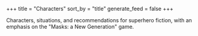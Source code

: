+++
title = "Characters"
sort_by = "title"
generate_feed = false
+++

Characters, situations, and recommendations for superhero fiction, with an emphasis on the "Masks: a New Generation" game.
